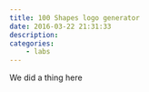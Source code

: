 ```yaml
---
title: 100 Shapes logo generator
date: 2016-03-22 21:31:33
description:
categories:
    - labs
---
```


We did a thing here
